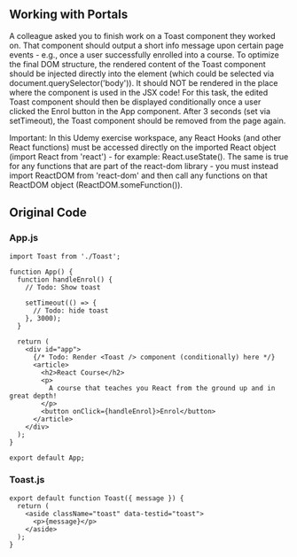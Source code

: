 ## Working with Portals

A colleague asked you to finish work on a Toast component they worked on.
That component should output a short info message upon certain page events - e.g., once a user successfully enrolled into a course.
To optimize the final DOM structure, the rendered content of the Toast component should be injected directly into the <body> element
(which could be selected via document.querySelector('body')). It should NOT be rendered in the place where the <Toast /> component 
is used in the JSX code!
For this task, the edited Toast component should then be displayed conditionally once a user clicked the Enrol button in the App
component.
After 3 seconds (set via setTimeout), the Toast component should be removed from the page again.

Important: In this Udemy exercise workspace, any React Hooks (and other React functions) must be accessed directly on the imported 
React object (import React from 'react') - for example: React.useState().
The same is true for any functions that are part of the react-dom library - you must instead import ReactDOM from 'react-dom' and
then call any functions on that ReactDOM object (ReactDOM.someFunction()).

## Original Code
### App.js
```
import Toast from './Toast';

function App() {
  function handleEnrol() {
    // Todo: Show toast

    setTimeout(() => {
      // Todo: hide toast
    }, 3000);
  }

  return (
    <div id="app">
      {/* Todo: Render <Toast /> component (conditionally) here */}
      <article>
        <h2>React Course</h2>
        <p>
          A course that teaches you React from the ground up and in great depth!
        </p>
        <button onClick={handleEnrol}>Enrol</button>
      </article>
    </div>
  );
}

export default App;
```
### Toast.js
```
export default function Toast({ message }) {
  return (
    <aside className="toast" data-testid="toast">
      <p>{message}</p>
    </aside>
  );
}
```
